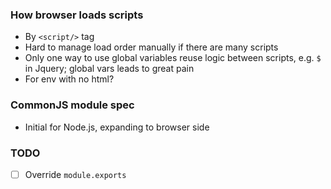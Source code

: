 




### How browser loads scripts
- By `<script/>` tag
- Hard to manage load order manually if there are many scripts
- Only one way to use global variables reuse logic between scripts, e.g. `$` in Jquery; global vars leads to great pain
- For env with no html?

### CommonJS module spec
- Initial for Node.js, expanding to browser side


### TODO

- [ ] Override `module.exports`